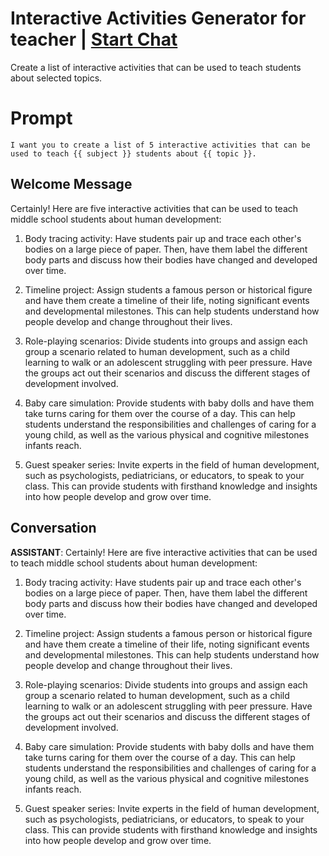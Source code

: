 

#  Interactive Activities Generator for teacher | [Start Chat](https://gptcall.net/chat.html?data=%7B%22contact%22%3A%7B%22id%22%3A%224leRDHwpO1uwv2ro4g3sa%22%2C%22flow%22%3Atrue%7D%7D)
Create a list of interactive activities that can be used to teach students about selected topics. 

# Prompt

```
I want you to create a list of 5 interactive activities that can be used to teach {{ subject }} students about {{ topic }}.

```

## Welcome Message
Certainly! Here are five interactive activities that can be used to teach middle school students about human development:



1. Body tracing activity: Have students pair up and trace each other's bodies on a large piece of paper. Then, have them label the different body parts and discuss how their bodies have changed and developed over time.



2. Timeline project: Assign students a famous person or historical figure and have them create a timeline of their life, noting significant events and developmental milestones. This can help students understand how people develop and change throughout their lives.



3. Role-playing scenarios: Divide students into groups and assign each group a scenario related to human development, such as a child learning to walk or an adolescent struggling with peer pressure. Have the groups act out their scenarios and discuss the different stages of development involved.



4. Baby care simulation: Provide students with baby dolls and have them take turns caring for them over the course of a day. This can help students understand the responsibilities and challenges of caring for a young child, as well as the various physical and cognitive milestones infants reach.



5. Guest speaker series: Invite experts in the field of human development, such as psychologists, pediatricians, or educators, to speak to your class. This can provide students with firsthand knowledge and insights into how people develop and grow over time.

## Conversation

**ASSISTANT**: Certainly! Here are five interactive activities that can be used to teach middle school students about human development:



1. Body tracing activity: Have students pair up and trace each other's bodies on a large piece of paper. Then, have them label the different body parts and discuss how their bodies have changed and developed over time.



2. Timeline project: Assign students a famous person or historical figure and have them create a timeline of their life, noting significant events and developmental milestones. This can help students understand how people develop and change throughout their lives.



3. Role-playing scenarios: Divide students into groups and assign each group a scenario related to human development, such as a child learning to walk or an adolescent struggling with peer pressure. Have the groups act out their scenarios and discuss the different stages of development involved.



4. Baby care simulation: Provide students with baby dolls and have them take turns caring for them over the course of a day. This can help students understand the responsibilities and challenges of caring for a young child, as well as the various physical and cognitive milestones infants reach.



5. Guest speaker series: Invite experts in the field of human development, such as psychologists, pediatricians, or educators, to speak to your class. This can provide students with firsthand knowledge and insights into how people develop and grow over time.


